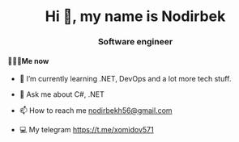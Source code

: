 <h1 align="center">Hi 👋, my name is Nodirbek</h1>
<h3 align="center"> Software engineer </h3>
<h4 align="left"> 🧑🏻‍💻Me now </h4>


- 🌱 I’m currently learning .NET, DevOps and a lot more tech stuff.

- 💬 Ask me about C#, .NET

- 📫 How to reach me nodirbekh56@gmail.com

- 💻 My telegram https://t.me/xomidov571

<!---
xomidov571/xomidov571 is a ✨ special ✨ repository because its `README.md` (this file) appears on your GitHub profile.
You can click the Preview link to take a look at your changes.
--->
